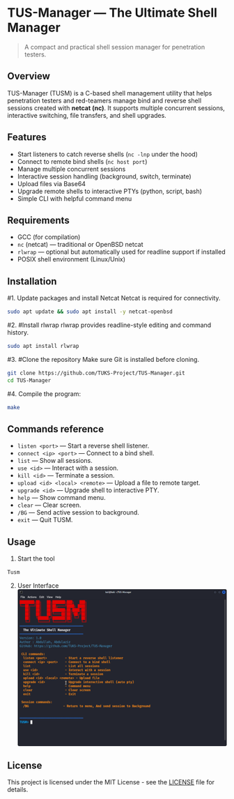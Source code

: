 # TUS-Manager — The Ultimate Shell Manager

> A compact and practical shell session manager for penetration testers.

## Overview

TUS-Manager (TUSM) is a C-based shell management utility that helps penetration testers and red-teamers manage bind and reverse shell sessions created with **netcat (nc)**. It supports multiple concurrent sessions, interactive switching, file transfers, and shell upgrades.


## Features

- Start listeners to catch reverse shells (`nc -lnp` under the hood)
- Connect to remote bind shells (`nc host port`)
- Manage multiple concurrent sessions
- Interactive session handling (background, switch, terminate)
- Upload files via Base64
- Upgrade remote shells to interactive PTYs (python, script, bash)
- Simple CLI with helpful command menu


## Requirements

- GCC (for compilation)
- `nc` (netcat) — traditional or OpenBSD netcat
- `rlwrap` — optional but automatically used for readline support if installed
- POSIX shell environment (Linux/Unix)


## Installation

#1. Update packages and install Netcat
Netcat is required for connectivity.

```bash
sudo apt update && sudo apt install -y netcat-openbsd
```

#2. #Install rlwrap
rlwrap provides readline-style editing and command history.

```bash
sudo apt install rlwrap
```

#3. #Clone the repository
Make sure Git is installed before cloning.

```bash
git clone https://github.com/TUKS-Project/TUS-Manager.git
cd TUS-Manager
```

#4. Compile the program:

```bash
make
```



## Commands reference

- `listen <port>` — Start a reverse shell listener.
- `connect <ip> <port>` — Connect to a bind shell.
- `list` — Show all sessions.
- `use <id>` — Interact with a session.
- `kill <id>` — Terminate a session.
- `upload <id> <local> <remote>` — Upload a file to remote target.
- `upgrade <id>` — Upgrade shell to interactive PTY.
- `help` — Show command menu.
- `clear` — Clear screen.
- `/BG` — Send active session to background.
- `exit` — Quit TUSM.


## Usage

1. Start the tool
```bash
Tusm
```
2. User Interface
![Logo](images/UX.png)





## License
This project is licensed under the MIT License - see the [LICENSE](LICENSE) file for details.

